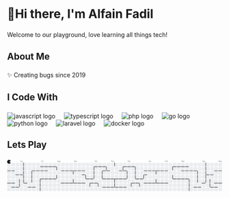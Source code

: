 <h1 align="left">👋Hi there, I'm Alfain Fadil</h1>

###

<p align="left">Welcome to our playground, love learning all things tech!</p>

###

<h2 align="left">About Me</h2>

###

<p align="left">✨ Creating bugs since 2019</p>

###

<h2 align="left">I Code With</h2>

###

<div align="left">
  <img src="https://skillicons.dev/icons?i=js" height="40" alt="javascript logo"  />
  <img width="12" />
  <img src="https://skillicons.dev/icons?i=ts" height="40" alt="typescript logo"  />
  <img width="12" />
  <img src="https://skillicons.dev/icons?i=php" height="40" alt="php logo"  />
  <img width="12" />
  <img src="https://skillicons.dev/icons?i=go" height="40" alt="go logo"  />
  <img width="12" />
  <img src="https://skillicons.dev/icons?i=py" height="40" alt="python logo"  />
  <img width="12" />
  <img src="https://skillicons.dev/icons?i=laravel" height="40" alt="laravel logo"  />
  <img width="12" />
  <img src="https://skillicons.dev/icons?i=docker" height="40" alt="docker logo"  />
</div>

###

<h2 align="left">Lets Play</h2>

###

<picture>
  <source media="(prefers-color-scheme: dark)" srcset="https://raw.githubusercontent.com/alfainfdl/alfainfdl/output/pacman-contribution-graph-dark.svg">
  <source media="(prefers-color-scheme: light)" srcset="https://raw.githubusercontent.com/alfainfdl/alfainfdl/output/pacman-contribution-graph.svg">
  <img alt="pacman contribution graph" src="https://raw.githubusercontent.com/alfainfdl/alfainfdl/output/pacman-contribution-graph.svg">
</picture>

###